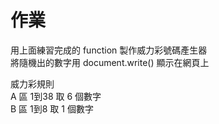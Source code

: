 # 作業

用上面練習完成的 function 製作威力彩號碼產生器<br>
將隨機出的數字用 document.write() 顯示在網頁上<br>

威力彩規則<br>
A 區 1到38 取 6 個數字<br>
B 區 1到8 取 1 個數字<br>
